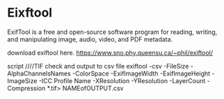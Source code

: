 # Eixftool
ExifTool is a free and open-source software program for reading, writing, and manipulating image, audio, video, and PDF metadata.

download exiftool here.
https://www.sno.phy.queensu.ca/~phil/exiftool/

script
////TIF check and output to csv file
exiftool -csv -FileSize -AlphaChannelsNames -ColorSpace -ExifImageWidth -ExifImageHeight -ImageSize -ICC Profile Name -XResolution -YResolution -LayerCount -Compression *.tif> NAMEofOUTPUT.csv
